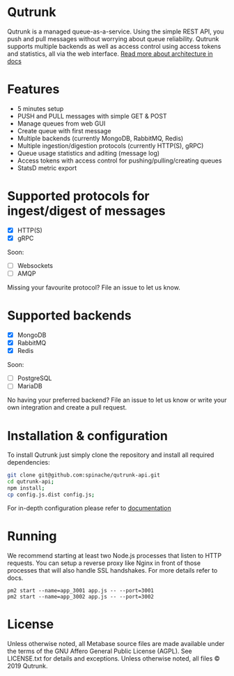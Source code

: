 # Qutrunk
Qutrunk is a managed queue-as-a-service. Using the simple REST API, you push and pull messages without worrying about queue reliability. Qutrunk supports multiple backends as well as access control using access tokens and statistics, all via the web interface. [Read more about architecture in docs](https://github.com/spinache/qutrunk-api/wiki/Architecture-overview)

# Features
* 5 minutes setup
* PUSH and PULL messages with simple GET & POST
* Manage queues from web GUI
* Create queue with first message
* Multiple backends (currently MongoDB, RabbitMQ, Redis)
* Multiple ingestion/digestion protocols (currently HTTP(S), gRPC)
* Queue usage statistics and aditing (message log)
* Access tokens with access control for pushing/pulling/creating queues
* StatsD metric export

# Supported protocols for ingest/digest of messages
- [x] HTTP(S)
- [x] gRPC

Soon:
- [ ] Websockets
- [ ] AMQP

Missing your favourite protocol? File an issue to let us know.

# Supported backends
- [x] MongoDB
- [x] RabbitMQ
- [x] Redis

Soon:
- [ ] PostgreSQL
- [ ] MariaDB

No having your preferred backend? File an issue to let us know or write your own integration and create a pull request.

# Installation & configuration
To install Qutrunk just simply clone the repository and install all required dependencies:
```sh
git clone git@github.com:spinache/qutrunk-api.git
cd qutrunk-api;
npm install;
cp config.js.dist config.js;
```
For in-depth configuration please refer to [documentation](https://github.com/spinache/qutrunk-api/wiki/Architecture-overview)
# Running
We recommend starting at least two Node.js processes that listen to HTTP requests.
You can setup a reverse proxy like Nginx in front of those processes that will also handle SSL handshakes. For more details refer to docs.
```
pm2 start --name=app_3001 app.js -- --port=3001
pm2 start --name=app_3002 app.js -- --port=3002
```
# License
Unless otherwise noted, all Metabase source files are made available under the terms of the GNU Affero General Public License (AGPL).
See LICENSE.txt for details and exceptions.
Unless otherwise noted, all files © 2019 Qutrunk.

